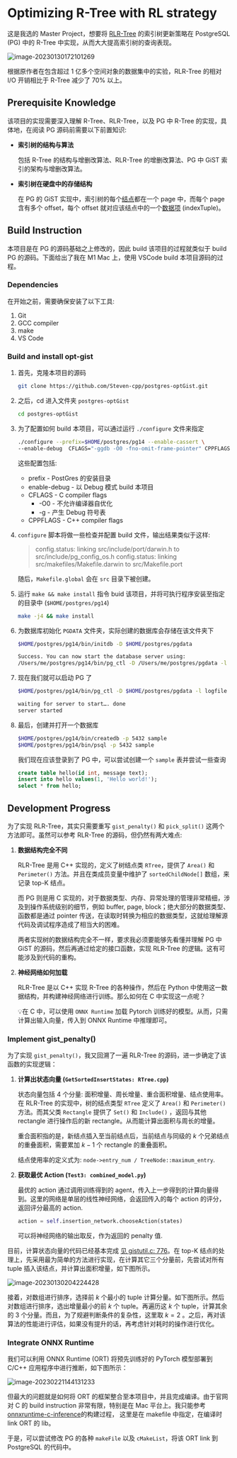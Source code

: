 # Optimizing R-Tree with RL strategy

这是我选的 Master Project，想要将 [RLR-Tree](https://arxiv.org/abs/2103.04541) 的索引树更新策略在 PostgreSQL (PG) 中的 R-Tree 中实现，从而大大提高索引树的查询表现。

![image-20230130172101269](https://raw.githubusercontent.com/Steven-cpp/myPhotoSet/main/image-20230130172101269.png)

根据原作者在包含超过 1 亿多个空间对象的数据集中的实验，RLR-Tree 的相对 I/O 开销相比于 R-Tree 减少了 $70\%$ 以上。

## Prerequisite Knowledge

该项目的实现需要深入理解 R-Tree、RLR-Tree，以及 PG 中 R-Tree 的实现，具体地，在阅读 PG 源码前需要以下前置知识:

- **索引树的结构与算法**

  包括 R-Tree 的结构与增删改算法、RLR-Tree 的增删改算法、PG 中 GiST 索引的架构与增删改算法。

- **索引树在硬盘中的存储结构**

  在 PG 的 GiST 实现中，索引树的每个<u>结点</u>都在一个 page 中，而每个 page 含有多个 offset，每个 offset 就对应该结点中的一个<u>数据项</u> (indexTuple)。

## Build Instruction

本项目是在 PG 的源码基础之上修改的，因此 build 该项目的过程就类似于 build PG 的源码。下面给出了我在 M1 Mac 上，使用 VSCode build 本项目源码的过程。

### Dependencies

在开始之前，需要确保安装了以下工具:

1. Git
2. GCC compiler
3. make
4. VS Code

### Build and install opt-gist

1. 首先，克隆本项目的源码

   ```bash
   git clone https://github.com/Steven-cpp/postgres-optGist.git
   ```

2. 之后，cd 进入文件夹 `postgres-optGist`

   ```bash
   cd postgres-optGist
   ```

3. 为了配置如何 build 本项目，可以通过运行 `./configure` 文件来指定

   ```bash
   ./configure --prefix=$HOME/postgres/pg14 --enable-cassert \
   --enable-debug  CFLAGS="-ggdb -O0 -fno-omit-frame-pointer" CPPFLAGS="-g -O0"
   ```
   这些配置包括:
   - prefix - PostGres 的安装目录
   - enable-debug - 以 Debug 模式 build 本项目
   - CFLAGS - C compiler flags
     - -O0 - 不允许编译器自优化
     - -g - 产生 Debug 符号表
   - CPPFLAGS - C++ compiler flags

4. `configure` 脚本将做一些检查并配置 build 文件，输出结果类似于这样:

   > config.status: linking src/include/port/darwin.h to src/include/pg_config_os.h config.status: linking src/makefiles/Makefile.darwin to src/Makefile.port

   随后，`Makefile.global` 会在 `src` 目录下被创建。

5. 运行 `make && make install` 指令 buid 该项目，并将可执行程序安装至指定的目录中 (`$HOME/postgres/pg14`)

   ```bash
   make -j4 && make install
   ```

6. 为数据库初始化 `PGDATA` 文件夹，实际创建的数据库会存储在该文件夹下

   ```bash
   $HOME/postgres/pg14/bin/initdb -D $HOME/postgres/pgdata
   
   Success. You can now start the database server using:
   /Users/me/postgres/pg14/bin/pg_ctl -D /Users/me/postgres/pgdata -l logfile start
   ```
   
7. 现在我们就可以启动 PG 了

   ```bash
   $HOME/postgres/pg14/bin/pg_ctl -D $HOME/postgres/pgdata -l logfile start
   
   waiting for server to start…. done
   server started
   ```

8. 最后，创建并打开一个数据库

   ```bash
   $HOME/postgres/pg14/bin/createdb -p 5432 sample
   $HOME/postgres/pg14/bin/psql -p 5432 sample
   ```
   我们现在应该登录到了 PG 中，可以尝试创建一个 `sample` 表并尝试一些查询

   ```sql
   create table hello(id int, message text);
   insert into hello values(1, 'Hello world!');
   select * from hello;
   ```

## Development Progress

为了实现 RLR-Tree，其实只需要重写 `gist_penalty()` 和 `pick_split()` 这两个方法即可。虽然可以参考 RLR-Tree 的源码，但仍然有两大难点:

1. **数据结构完全不同**

   RLR-Tree 是用 C++ 实现的，定义了树结点类 `RTree`，提供了 `Area()` 和 `Perimeter()` 方法。并且在类成员变量中维护了 `sortedChildNode[]` 数组，来记录 top-K 结点。

   而 PG 则是用 C 实现的，对于数据类型、内存、异常处理的管理非常精细，涉及到操作系统级别的细节，例如 buffer, page, block；绝大部分的数据类型、函数都是通过 pointer 传送，在读取时转换为相应的数据类型，这就给理解源代码及调试程序造成了相当大的困难。

   两者实现树的数据结构完全不一样，要求我必须要能够先看懂并理解 PG 中 GiST 的源码，然后再通过给定的接口函数，实现 RLR-Tree 的逻辑。这有可能涉及到代码的重构。

2. **神经网络如何加载**

   RLR-Tree 是以 C++ 实现 R-Tree 的各种操作，然后在 Python 中使用这一数据结构，并构建神经网络进行训练。那么如何在 C 中实现这一点呢？ 

   💡在 C 中，可以使用 `ONNX Runtime` 加载 Pytorch 训练好的模型。从而，只需计算出输入向量，传入到 ONNX Runtime 中推理即可。


### Implement gist_penalty()

为了实现 `gist_penalty()`，我又回溯了一遍 RLR-Tree 的源码，进一步确定了该函数的实现逻辑：

1. **计算出状态向量 (`GetSortedInsertStates: RTree.cpp`)**

   状态向量包括 4 个分量: 面积增量、周长增量、重合面积增量、结点使用率。在 RLR-Tree 的实现中，树的结点类型 `RTree` 定义了 `Area()` 和 `Perimeter()` 方法。而其父类 `Rectangle` 提供了 `Set()` 和 `Include()` ，返回与其他 rectangle 进行操作后的新 rectangle。从而能计算出面积与周长的增量。

   重合面积指的是，新结点插入至当前结点后，当前结点与同级的 $k$ 个兄弟结点的重叠面积，需要累加 $k - 1$ 个 rectangle 的重叠面积。

   结点使用率的定义式为: `node->entry_num / TreeNode::maximum_entry`.

2. **获取最优 Action (`Test3: combined_model.py`)**

   最优的 action 通过调用训练得到的 agent，传入上一步得到的计算向量得到。这里的网络是单层的线性神经网络，会返回传入的每个 action 的评分，返回评分最高的 action.

   ```python
   action = self.insertion_network.chooseAction(states)
   ```

   可以将神经网络的输出取反，作为返回的 penalty 值.

目前，计算状态向量的代码已经基本完成 [见 gistutil.c: 776](https://github.com/postgres/postgres/commit/8a02e8c04e4f8c702d4ee908188d4f97bed43f8d#diff-8eafa3bd09e22563db7e3689a6c419ce700ff90f0486c582fe1701d71571a110)。在 top-K 结点的处理上，先采用最为简单的方法进行实现，在计算其它三个分量前，先尝试对所有 tuple 插入该结点，并计算出面积增量，如下图所示。

![image-20230130204224428](https://raw.githubusercontent.com/Steven-cpp/myPhotoSet/main/image-20230130204224428.png)

接着，对数组进行排序，选择前 $k$ 个最小的 tuple 计算分量。如下图所示。然后对数组进行排序，选出增量最小的前 $k$ 个 tuple。再遍历这 $k$ 个 tuple，计算其余的 3 个分量。而且，为了规避判断条件的复杂性，这里取 $k = 2$ 。之后，再对该算法的性能进行评估，如果没有提升的话，再考虑针对耗时的操作进行优化。

### Integrate ONNX Runtime

我们可以利用 ONNX Runtime (ORT) 将预先训练好的 PyTorch 模型部署到 C/C++ 应用程序中进行推断，如下图所示：

![image-20230221144131233](https://raw.githubusercontent.com/Steven-cpp/myPhotoSet/main/image-20230221144131233.png)

但最大的问题就是如何将 ORT 的框架整合至本项目中，并且完成编译。由于官网对 C 的 build instruction 非常有限，特别是在 Mac 平台上。我只能参考 [onnxruntime-c-inference](https://github.com/microsoft/onnxruntime-inference-examples/blob/main/c_cxx/README.md)的构建过程， 这里是在 makefile 中指定，在编译时 link ORT 的 lib。

于是，可以尝试修改 PG 的各种 `makeFile` 以及 `cMakeList`，将该 ORT link 到 PostgreSQL 的代码中。









